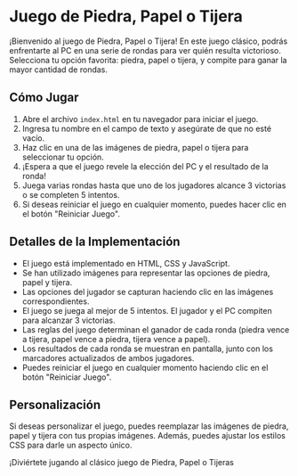# Juego de Piedra, Papel o Tijera

¡Bienvenido al juego de Piedra, Papel o Tijera! En este juego clásico, podrás enfrentarte al PC en una serie de rondas para ver quién resulta victorioso. Selecciona tu opción favorita: piedra, papel o tijera, y compite para ganar la mayor cantidad de rondas.

## Cómo Jugar

1. Abre el archivo `index.html` en tu navegador para iniciar el juego.
2. Ingresa tu nombre en el campo de texto y asegúrate de que no esté vacío.
3. Haz clic en una de las imágenes de piedra, papel o tijera para seleccionar tu opción.
4. ¡Espera a que el juego revele la elección del PC y el resultado de la ronda!
5. Juega varias rondas hasta que uno de los jugadores alcance 3 victorias o se completen 5 intentos.
6. Si deseas reiniciar el juego en cualquier momento, puedes hacer clic en el botón "Reiniciar Juego".

## Detalles de la Implementación

- El juego está implementado en HTML, CSS y JavaScript.
- Se han utilizado imágenes para representar las opciones de piedra, papel y tijera.
- Las opciones del jugador se capturan haciendo clic en las imágenes correspondientes.
- El juego se juega al mejor de 5 intentos. El jugador y el PC compiten para alcanzar 3 victorias.
- Las reglas del juego determinan el ganador de cada ronda (piedra vence a tijera, papel vence a piedra, tijera vence a papel).
- Los resultados de cada ronda se muestran en pantalla, junto con los marcadores actualizados de ambos jugadores.
- Puedes reiniciar el juego en cualquier momento haciendo clic en el botón "Reiniciar Juego".

## Personalización

Si deseas personalizar el juego, puedes reemplazar las imágenes de piedra, papel y tijera con tus propias imágenes. Además, puedes ajustar los estilos CSS para darle un aspecto único.

¡Diviértete jugando al clásico juego de Piedra, Papel o Tijeras